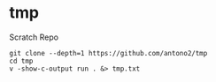# tmp
Scratch Repo

```
git clone --depth=1 https://github.com/antono2/tmp
cd tmp
v -show-c-output run . &> tmp.txt
```

